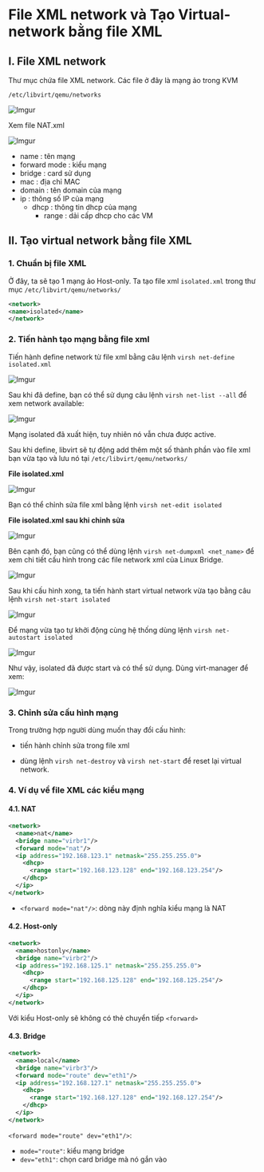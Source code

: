# File XML network và Tạo Virtual-network bằng file XML

## I. File XML network

Thư mục chứa file XML network. Các file ở đây là mạng ảo trong KVM

    /etc/libvirt/qemu/networks

![Imgur](https://i.imgur.com/OYs8swx.png)

Xem file NAT.xml

![Imgur](https://i.imgur.com/Yo7260K.png)

- name : tên mạng
- forward mode : kiểu mạng
- bridge : card sử dụng
- mac : địa chỉ MAC
- domain : tên domain của mạng
- ip : thông số IP của mạng
    - dhcp : thông tin dhcp của mạng
        - range : dải cấp dhcp cho các VM

## II. Tạo virtual network bằng file XML

### 1. Chuẩn bị file XML

Ở đây, ta sẽ tạo 1 mạng ảo Host-only. Ta tạo file xml `isolated.xml` trong thư mục `/etc/libvirt/qemu/networks/`

```xml
<network>
<name>isolated</name>
</network>
```

### 2. Tiến hành tạo mạng bằng file xml

Tiến hành define network từ file xml bằng câu lệnh `virsh net-define isolated.xml`

![Imgur](https://i.imgur.com/URb2akb.png)

Sau khi đã define, bạn có thể sử dụng câu lệnh `virsh net-list --all` để xem network available:

![Imgur](https://i.imgur.com/It3l45h.png)

Mạng isolated đã xuất hiện, tuy nhiên nó vẫn chưa được active.

Sau khi define, libvirt sẽ tự động add thêm một số thành phần vào file xml bạn vừa tạo và lưu nó tại `/etc/libvirt/qemu/networks/`

**File isolated.xml**

![Imgur](https://i.imgur.com/wlSSlrw.png)

Bạn có thể chỉnh sửa file xml bằng lệnh `virsh net-edit isolated`

**File isolated.xml sau khi chỉnh sửa**

![Imgur](https://i.imgur.com/Vxgh2bM.png)

Bên cạnh đó, bạn cũng có thể dùng lệnh `virsh net-dumpxml <net_name>` để xem chi tiết cấu hình trong các file network xml của Linux Bridge.

![Imgur](https://i.imgur.com/vBLt4my.png)

Sau khi cấu hình xong, ta tiến hành start virtual network vừa tạo bằng câu lệnh `virsh net-start isolated`

![Imgur](https://i.imgur.com/T8AciKT.png)

Để mạng vừa tạo tự khởi động cùng hệ thống dùng lệnh `virsh net-autostart isolated`

![Imgur](https://i.imgur.com/fyfigNX.png)

Như vậy, isolated đã được start và có thể sử dụng. Dùng virt-manager để xem:

![Imgur](https://i.imgur.com/V8GJXUE.png)

### 3. Chỉnh sửa cấu hình mạng

Trong trường hợp người dùng muốn thay đổi cấu hình:

- tiến hành chỉnh sửa trong file xml

- dùng lệnh `virsh net-destroy` và `virsh net-start` để reset lại virtual network.

### 4. Ví dụ về file XML các kiểu mạng

#### 4.1. NAT
```xml
<network>
  <name>nat</name>
  <bridge name="virbr1"/>
  <forward mode="nat"/>
  <ip address="192.168.123.1" netmask="255.255.255.0">
    <dhcp>
      <range start="192.168.123.128" end="192.168.123.254"/>
    </dhcp>
  </ip>
</network>
```

- `<forward mode="nat"/>`: dòng này định nghĩa kiểu mạng là NAT

#### 4.2. Host-only
```xml
<network>
  <name>hostonly</name>
  <bridge name="virbr2"/>
  <ip address="192.168.125.1" netmask="255.255.255.0">
    <dhcp>
      <range start="192.168.125.128" end="192.168.125.254"/>
    </dhcp>
  </ip>
</network>
```
Với kiểu Host-only sẽ không có thẻ chuyển tiếp `<forward>`

#### 4.3. Bridge

```xml
<network>
  <name>local</name>
  <bridge name="virbr3"/>
  <forward mode="route" dev="eth1"/>
  <ip address="192.168.127.1" netmask="255.255.255.0">
    <dhcp>
      <range start="192.168.127.128" end="192.168.127.254"/>
    </dhcp>
  </ip>
</network>
```

`<forward mode="route" dev="eth1"/>`:

- `mode="route"`: kiểu mạng bridge
- `dev="eth1"`: chọn card bridge mà nó gắn vào
